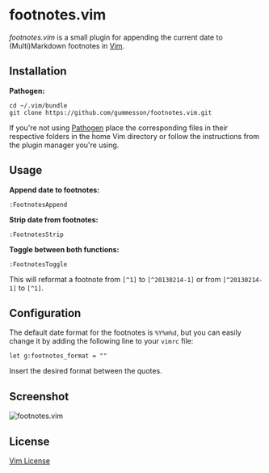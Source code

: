 # footnotes.vim

*footnotes.vim* is a small plugin for appending the current date to (Multi)Markdown footnotes in [Vim](http://www.vim.org/ "Vim").

## Installation

**Pathogen:**

    cd ~/.vim/bundle
    git clone https://github.com/gummesson/footnotes.vim.git

If you're not using [Pathogen](https://github.com/tpope/vim-pathogen "Pathogen") place the corresponding files in their respective folders in the home Vim directory or follow the instructions from the plugin manager you're using.

## Usage

**Append date to footnotes:**

    :FootnotesAppend

**Strip date from footnotes:**

    :FootnotesStrip

**Toggle between both functions:**

    :FootnotesToggle

This will reformat a footnote from `[^1]` to `[^20130214-1]` or from `[^20130214-1]` to `[^1]`.

## Configuration

The default date format for the footnotes is `%Y%m%d`, but you can easily change it by adding the following line to your `vimrc` file:

    let g:footnotes_format = ""

Insert the desired format between the quotes.

## Screenshot

![footnotes.vim](http://i.imgur.com/2l8FL8i.gif)

## License

[Vim License](http://vimdoc.sourceforge.net/htmldoc/uganda.html#license "Vim License")